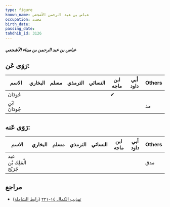 ```yaml
---
type: figure
known_name: عباس بن عبد الرحمن الأشجعي
occupation: محدث
birth_date:
passing_date:
tahdhib_id: 3126
---
```

##### عباس بن عبد الرحمن بن ميناء الأشجعي

## رَوَى عَن:
| الاسم          | البخاري | مسلم | الترمذي | النسائي | ابن ماجه | أبي داود | Others |
| -------------- | ------- | ---- | ------- | ------- | -------- | -------- | ------ |
| جُودَانَ       |         |      |         |         | ✔        |          |        |
| ابْنِ جُودَانَ |         |      |         |         |          |          | مد     |
## رَوَى عَنه:
| الاسم                    | البخاري | مسلم | الترمذي | النسائي | ابن ماجه | أبي داود | Others |
| ------------------------ | ------- | ---- | ------- | ------- | -------- | -------- | ------ |
| عبد الْمَلِك بْن جُرَيْج |         |      |         |         |          |          | مدق    |
## مراجع
- [تهذيب الكمال ١٤-٢٢١](obsidian://open?vault=Tahdhib-al-Kamal&file=Figures/٣١٢٦-عباس%20بن%20عبد%20الرحمن%20بن%20ميناء%20الأشجعي) ([رابط الشاملة](https://shamela.ws/book/3722/7149))